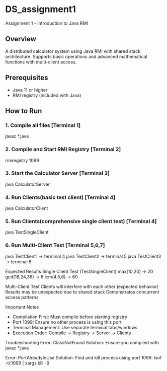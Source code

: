 # DS_assignment1
Assignment 1 - Introduction to Java RMI

## Overview
A distributed calculator system using Java RMI with shared stack architecture. Supports basic operations and advanced mathematical functions with multi-client access.

## Prerequisites
- Java 11 or higher
- RMI registry (included with Java)

## How to Run

### 1. Compile all files [Terminal 1]
javac *.java

### 2. Compile and Start RMI Registry [Terminal 2]
rmiregistry 1099

### 3. Start the Calculator Server [Terminal 3]
java CalculatorServer

### 4. Run Clients(basic test client) [Terminal 4]
java CalculatorClient

### 5. Run Clients(comprehensive single client test) [Terminal 4]
java TestSingleClient

### 6. Run Multi-Client Test [Terminal 5,6,7]
java TestClient1 -> terminal 4
java TestClient2 -> terminal 5
java TestClient3 -> terminal 6

Expected Results
Single Client Test (TestSingleClient)
max(10,20) → 20
gcd(18,24,36) → 6
lcm(4,5,6) → 60

Multi-Client Test
Clients will interfere with each other (expected behavior)
Results may be unexpected due to shared stack
Demonstrates concurrent access patterns

Important Notes
- Compilation First: Must compile before starting registry
- Port 1099: Ensure no other process is using this port
- Terminal Management: Use separate terminal tabs/windows
- Execution Order: Compile → Registry → Server → Clients

Troubleshooting
Error: ClassNotFound
Solution: Ensure you compiled with javac *.java

Error: PortAlreadyInUse
Solution: Find and kill process using port 1099:
lsof -ti:1099 | xargs kill -9